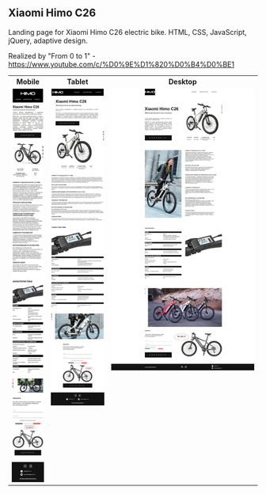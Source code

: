 ## Xiaomi Himo C26

Landing page for Xiaomi Himo C26 electric bike. HTML, CSS, JavaScript, jQuery, adaptive design.

Realized by "From 0 to 1" - https://www.youtube.com/c/%D0%9E%D1%820%D0%B4%D0%BE1

<table>
  <tr>
    <th>Mobile</th>
    <th>Tablet</th>
    <th>Desktop</th>
  </tr>
  <tr valign="top">
    <td>
        <img src="images/himo-mobile.jpg">
    </td>
    <td>
        <img src="images/himo-tablet.jpg">
    </td>
    <td>
        <img src="images/himo-desktop.jpg">
    </td>
  </tr>
</table>
